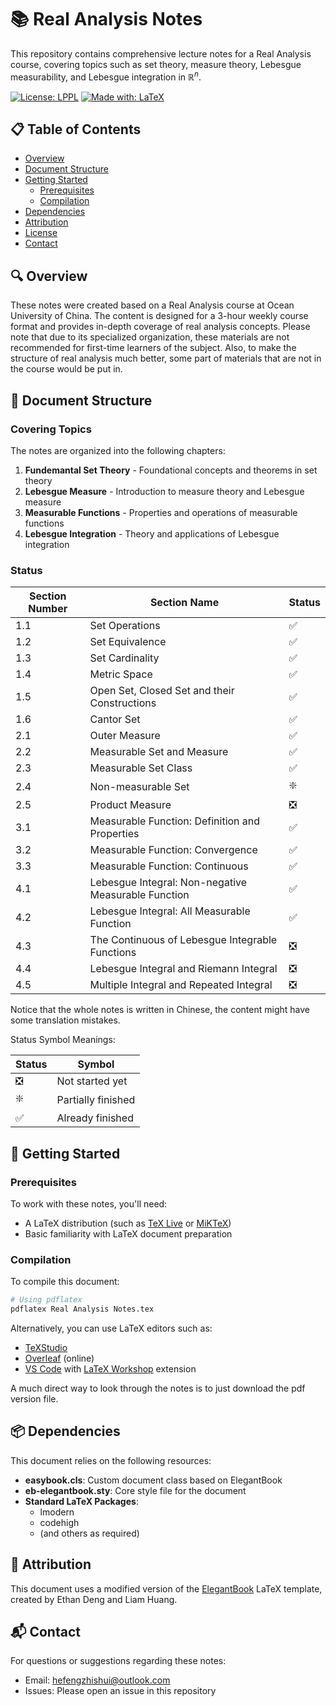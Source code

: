 # 📚 Real Analysis Notes

This repository contains comprehensive lecture notes for a Real Analysis course, covering topics such as set theory, measure theory, Lebesgue measurability, and Lebesgue integration in $\mathbb{R}^n$.

[![License: LPPL](https://img.shields.io/badge/License-LPPL%20v1.3c-blue.svg)](https://www.latex-project.org/lppl/lppl-1-3c/)
[![Made with: LaTeX](https://img.shields.io/badge/Made%20with-LaTeX-1f425f.svg)](https://www.latex-project.org/)

## 📋 Table of Contents
- [Overview](#overview)
- [Document Structure](#document-structure)
- [Getting Started](#getting-started)
  - [Prerequisites](#prerequisites)
  - [Compilation](#compilation)
- [Dependencies](#dependencies)
- [Attribution](#attribution)
- [License](#license)
- [Contact](#contact)

## 🔍 Overview

These notes were created based on a Real Analysis course at Ocean University of China. The content is designed for a 3-hour weekly course format and provides in-depth coverage of real analysis concepts. Please note that due to its specialized organization, these materials are not recommended for first-time learners of the subject. Also, to make the structure of real analysis much better, some part of materials that are not in the course would be put in.

## 📑 Document Structure

### Covering Topics

The notes are organized into the following chapters:

1. **Fundemantal Set Theory** - Foundational concepts and theorems in set theory
2. **Lebesgue Measure** - Introduction to measure theory and Lebesgue measure
3. **Measurable Functions** - Properties and operations of measurable functions
4. **Lebesgue Integration** - Theory and applications of Lebesgue integration

### Status

| Section Number | Section Name | Status |
| --- | --- | --- |
| 1.1 | Set Operations | ✅ |
| 1.2 | Set Equivalence | ✅ |
| 1.3 | Set Cardinality | ✅ |
| 1.4 | Metric Space | ✅ |
| 1.5 | Open Set, Closed Set and their Constructions | ✅ |
| 1.6 | Cantor Set | ✅ |
| 2.1 | Outer Measure | ✅ |
| 2.2 | Measurable Set and Measure | ✅ |
| 2.3 | Measurable Set Class | ✅ |
| 2.4 | Non-measurable Set | ❇️ |
| 2.5 | Product Measure | ❎ |
| 3.1 | Measurable Function: Definition and Properties | ✅ |
| 3.2 | Measurable Function: Convergence | ✅ |
| 3.3 | Measurable Function: Continuous | ✅ |
| 4.1 | Lebesgue Integral: Non-negative Measurable Function | ✅ |
| 4.2 | Lebesgue Integral: All Measurable Function | ✅ |
| 4.3 | The Continuous of Lebesgue Integrable Functions | ❎ |
| 4.4 | Lebesgue Integral and Riemann Integral | ❎ |
| 4.5 | Multiple Integral and Repeated Integral | ❎ |

Notice that the whole notes is written in Chinese, the content might have some translation mistakes.

Status Symbol Meanings:

| Status | Symbol |
| --- | --- |
| ❎ | Not started yet |
| ❇️ | Partially finished |
| ✅ | Already finished |

## 🚀 Getting Started

### Prerequisites

To work with these notes, you'll need:
- A LaTeX distribution (such as [TeX Live](https://tug.org/texlive/) or [MiKTeX](https://miktex.org/))
- Basic familiarity with LaTeX document preparation

### Compilation

To compile this document:

```bash
# Using pdflatex
pdflatex Real Analysis Notes.tex
```

Alternatively, you can use LaTeX editors such as:
- [TeXStudio](https://www.texstudio.org/)
- [Overleaf](https://www.overleaf.com/) (online)
- [VS Code](https://code.visualstudio.com/) with [LaTeX Workshop](https://marketplace.visualstudio.com/items?itemName=James-Yu.latex-workshop) extension

A much direct way to look through the notes is to just download the pdf version file.

## 📦 Dependencies

This document relies on the following resources:

- **easybook.cls**: Custom document class based on ElegantBook
- **eb-elegantbook.sty**: Core style file for the document
- **Standard LaTeX Packages**:
  - lmodern
  - codehigh
  - (and others as required)

## 👏 Attribution

This document uses a modified version of the [ElegantBook](https://github.com/ElegantLaTeX/ElegantBook) LaTeX template, created by Ethan Deng and Liam Huang.

## 📬 Contact

For questions or suggestions regarding these notes:
- Email: hefengzhishui@outlook.com
- Issues: Please open an issue in this repository